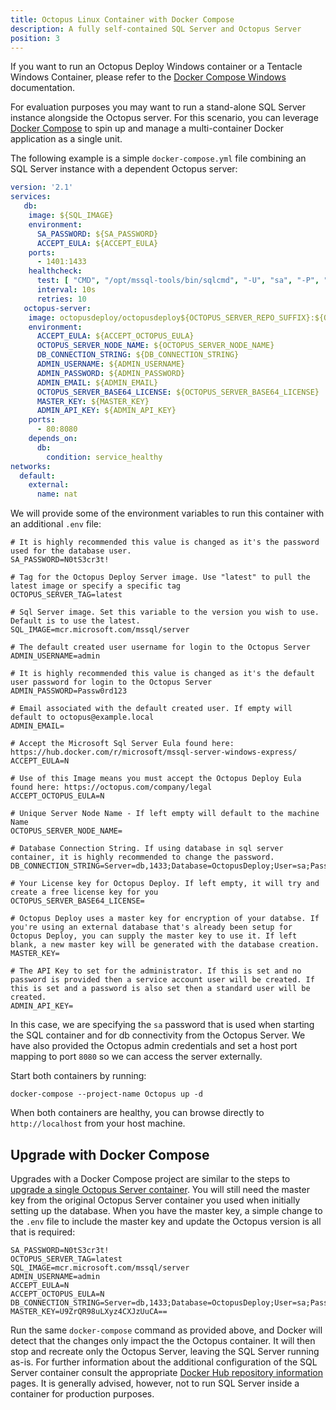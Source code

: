 ```yaml
---
title: Octopus Linux Container with Docker Compose
description: A fully self-contained SQL Server and Octopus Server
position: 3
---
```


If you want to run an Octopus Deploy Windows container or a Tentacle Windows Container, please refer to the [Docker Compose Windows](/docs/installation/octopus-in-container/docker-compose-windows.md) documentation.

For evaluation purposes you may want to run a stand-alone SQL Server instance alongside the Octopus server. For this scenario, you can leverage [Docker Compose](https://docs.docker.com/compose/overview/) to spin up and manage a multi-container Docker application as a single unit.

The following example is a simple `docker-compose.yml` file combining an SQL Server instance with a dependent Octopus server:

```YAML
version: '2.1'
services:
   db:
    image: ${SQL_IMAGE}
    environment:
      SA_PASSWORD: ${SA_PASSWORD}
      ACCEPT_EULA: ${ACCEPT_EULA}
    ports:
      - 1401:1433
    healthcheck:
      test: [ "CMD", "/opt/mssql-tools/bin/sqlcmd", "-U", "sa", "-P", "${SA_PASSWORD}", "-Q", "select 1"]
      interval: 10s
      retries: 10
   octopus-server:
    image: octopusdeploy/octopusdeploy${OCTOPUS_SERVER_REPO_SUFFIX}:${OCTOPUS_SERVER_TAG}
    environment:
      ACCEPT_EULA: ${ACCEPT_OCTOPUS_EULA}
      OCTOPUS_SERVER_NODE_NAME: ${OCTOPUS_SERVER_NODE_NAME}
      DB_CONNECTION_STRING: ${DB_CONNECTION_STRING}
      ADMIN_USERNAME: ${ADMIN_USERNAME}
      ADMIN_PASSWORD: ${ADMIN_PASSWORD}
      ADMIN_EMAIL: ${ADMIN_EMAIL}
      OCTOPUS_SERVER_BASE64_LICENSE: ${OCTOPUS_SERVER_BASE64_LICENSE}
      MASTER_KEY: ${MASTER_KEY}
      ADMIN_API_KEY: ${ADMIN_API_KEY}
    ports:
      - 80:8080
    depends_on:
      db:
        condition: service_healthy
networks:
  default:
    external:
      name: nat
```

We will provide some of the environment variables to run this container with an additional `.env` file:

```
# It is highly recommended this value is changed as it's the password used for the database user.
SA_PASSWORD=N0tS3cr3t!

# Tag for the Octopus Deploy Server image. Use "latest" to pull the latest image or specify a specific tag
OCTOPUS_SERVER_TAG=latest

# Sql Server image. Set this variable to the version you wish to use. Default is to use the latest.
SQL_IMAGE=mcr.microsoft.com/mssql/server

# The default created user username for login to the Octopus Server
ADMIN_USERNAME=admin

# It is highly recommended this value is changed as it's the default user password for login to the Octopus Server
ADMIN_PASSWORD=Passw0rd123

# Email associated with the default created user. If empty will default to octopus@example.local
ADMIN_EMAIL=

# Accept the Microsoft Sql Server Eula found here: https://hub.docker.com/r/microsoft/mssql-server-windows-express/
ACCEPT_EULA=N

# Use of this Image means you must accept the Octopus Deploy Eula found here: https://octopus.com/company/legal
ACCEPT_OCTOPUS_EULA=N

# Unique Server Node Name - If left empty will default to the machine Name
OCTOPUS_SERVER_NODE_NAME=

# Database Connection String. If using database in sql server container, it is highly recommended to change the password.
DB_CONNECTION_STRING=Server=db,1433;Database=OctopusDeploy;User=sa;Password=N0tS3cr3t!

# Your License key for Octopus Deploy. If left empty, it will try and create a free license key for you
OCTOPUS_SERVER_BASE64_LICENSE=

# Octopus Deploy uses a master key for encryption of your databse. If you're using an external database that's already been setup for Octopus Deploy, you can supply the master key to use it. If left blank, a new master key will be generated with the database creation.
MASTER_KEY=

# The API Key to set for the administrator. If this is set and no password is provided then a service account user will be created. If this is set and a password is also set then a standard user will be created.
ADMIN_API_KEY=
```


In this case, we are specifying the `sa` password that is used when starting the SQL container and for db connectivity from the Octopus Server. We have also provided the Octopus admin credentials and set a host port mapping to port `8080` so we can access the server externally.

Start both containers by running:

```
docker-compose --project-name Octopus up -d
```

When both containers are healthy, you can browse directly to `http://localhost` from your host machine.

## Upgrade with Docker Compose

Upgrades with a Docker Compose project are similar to the steps to [upgrade a single Octopus Server container](/docs/installation/octopus-in-container/octopus-server-container-linux.md). You will still need the master key from the original Octopus Server container you used when initially setting up the database. When you have the master key, a simple change to the `.env` file to include the master key and update the Octopus version is all that is required:

```
SA_PASSWORD=N0tS3cr3t!
OCTOPUS_SERVER_TAG=latest
SQL_IMAGE=mcr.microsoft.com/mssql/server
ADMIN_USERNAME=admin
ACCEPT_EULA=N
ACCEPT_OCTOPUS_EULA=N
DB_CONNECTION_STRING=Server=db,1433;Database=OctopusDeploy;User=sa;Password=N0tS3cr3t!
MASTER_KEY=U9ZrQR98uLXyz4CXJzUuCA==
```

Run the same `docker-compose` command as provided above, and Docker will detect that the changes only impact the the Octopus container. It will then stop and recreate only the Octopus Server, leaving the SQL Server running as-is. For further information about the additional configuration of the SQL Server container consult the appropriate [Docker Hub repository information](https://hub.docker.com/r/microsoft/mssql-server-windows-express/) pages. It is generally advised, however, not to run SQL Server inside a container for production purposes.
